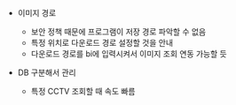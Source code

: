 - 이미지 경로
    - 보안 정책 때문에 프로그램이 저장 경로 파악할 수 없음
    - 특정 위치로 다운로드 경로 설정할 것을 안내
    - 다운로드 경로를 bi에 입력시켜서 이미지 조회 연동 가능할 듯

- DB 구분해서 관리
    - 특정 CCTV 조회할 때 속도 빠름